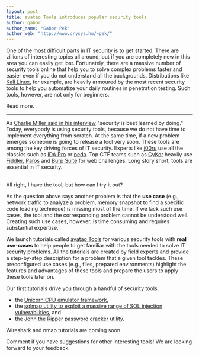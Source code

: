 ```yaml
---
layout: post
title: avatao Tools introduces popular security tools
author: gabor
author_name: "Gabor Pek"
author_web: "http://www.crysys.hu/~pek/"
---
```


One of the most difficult parts in IT security is to get started. There are zillions of interesting topics all around, but if you are completely new in this area you can easily get lost. Fortunately, there are a massive number of security tools online that help you to solve complex problems faster and easier even if you do not understand all the backgrounds. Distributions like [Kali Linux](https://www.kali.org/), for example, are heavily armoured by the most recent security tools to help you automatize your daily routines in penetration testing. Such tools, however, are not only for beginners.

Read more.

<!--excerpt-->
----
As [Charlie Miller said in his interview](https://blog.avatao.com/Interview-Charlie-Miller/) "security is best learned by doing." Today, everybody is using security tools, because we do not have time to implement everything from scratch. At the same time, if a new problem emerges someone is going to release a tool very soon. These tools are among the key driving forces of IT security. Experts like [j00ru](https://blog.avatao.com/Interview-Mateusz-Jurczyk/) use all the classics such as [IDA Pro](https://www.hex-rays.com/products/ida/) or [peda](https://github.com/longld/peda). Top CTF teams such as [CyKor](https://blog.avatao.com/Interview-CyKor/) heavily use [Fiddler](http://www.telerik.com/fiddler), [Paros](http://tools.kali.org/web-applications/paros) and [Burp Suite](https://portswigger.net/burp/) for web challenges. Long story short, tools are essential in IT security. 

<br>
All right, I have the tool, but how can I try it out? 
</br>

As the question above says another problem is that the **use case** (e.g., network traffic to analyze a problem, memory snapshot to find a specific code loading technique) is missing most of the time. If we lack such use cases, the tool and the corresponding problem cannot be understood well. Creating such use cases, however, is time consuming and  requires substantial expertise. 

We launch tutorials called [avatao Tools](https://avatao.com/#/tools) for various security tools with **real use-cases** to help people to get familiar with the tools needed to solve IT security problems. All the tutorials are created by field experts and provide a step-by-step description for a problem that a given tool tackles. These preconfigured use cases (e.g., files, prepared environments) highlight the features and advantages of these tools and prepare the users to apply these tools later on. 

Our first tutorials drive you through a handful of security tools: 
* the [Unicorn CPU emulator framework](https://platform.avatao.com/paths/8e720072-9169-4d4c-9569-c330ce7fd947), 
* the [sqlmap utility to exploit a massive range of SQL injection vulnerabilities](https://platform.avatao.com/paths/f2514fd7-689a-4156-86c2-bf47fcf80baf), and 
* the [John the Ripper password cracker utility](https://platform.avatao.com/paths/93d404f9-47fc-4382-bc75-7fe4b4947095). 

Wireshark and nmap tutorials are coming soon. 

Comment if you have suggestions for other interesting tools! We are looking forward to your feedback.